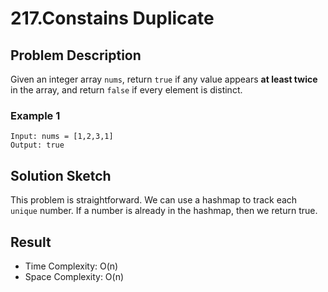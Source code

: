 # 217.Constains Duplicate

## Problem Description
Given an integer array `nums`, return `true` if any value appears **at least twice** in the array, and return `false` if every element is distinct.
### Example 1
```
Input: nums = [1,2,3,1]
Output: true
```
## Solution Sketch
This problem is straightforward. We can use a hashmap to track each `unique` number. If a number is already in the hashmap, then we return true.
## Result
+ Time Complexity: O(n)
+ Space Complexity: O(n)